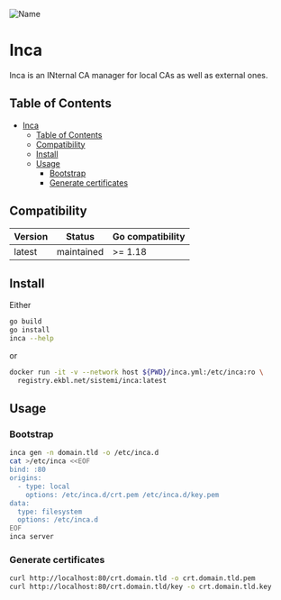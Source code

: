 ![Name](http://gitlab.rete.farm/pepita/guideline/docs/raw/master/ReadmeRepository/images/immobiliare-labs.png)

# Inca

Inca is an INternal CA manager for local CAs as well as external ones.

## Table of Contents

- [Inca](#inca)
  - [Table of Contents](#table-of-contents)
  - [Compatibility](#compatibility)
  - [Install](#install)
  - [Usage](#usage)
    - [Bootstrap](#bootstrap)
    - [Generate certificates](#generate-certificates)

## Compatibility

| Version | Status     | Go compatibility |
| ------- | ---------- | ---------------- |
| latest  | maintained | >= 1.18          |

## Install

Either

```sh
go build
go install
inca --help
```

or

```sh
docker run -it -v --network host ${PWD}/inca.yml:/etc/inca:ro \
  registry.ekbl.net/sistemi/inca:latest
```

## Usage

### Bootstrap

```sh
inca gen -n domain.tld -o /etc/inca.d
cat >/etc/inca <<EOF
bind: :80
origins:
  - type: local
    options: /etc/inca.d/crt.pem /etc/inca.d/key.pem
data:
  type: filesystem
  options: /etc/inca.d
EOF
inca server
```

### Generate certificates

```sh
curl http://localhost:80/crt.domain.tld -o crt.domain.tld.pem
curl http://localhost:80/crt.domain.tld/key -o crt.domain.tld.key
```
